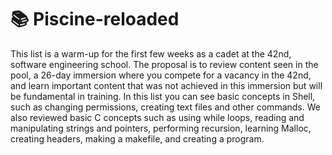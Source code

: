 # :books: Piscine-reloaded

This list is a warm-up for the first few weeks as a cadet at the 42nd, software engineering school. The proposal is to review content seen in the pool, a 26-day immersion where you compete for a vacancy in the 42nd, and learn important content that was not achieved in this immersion but will be fundamental in training. In this list you can see basic concepts in Shell, such as changing permissions, creating text files and other commands. We also reviewed basic C concepts such as using while loops, reading and manipulating strings and pointers, performing recursion, learning Malloc, creating headers, making a makefile, and creating a program.
